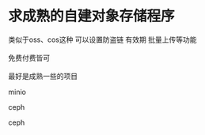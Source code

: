 # 求成熟的自建对象存储程序


类似于oss、cos这种 可以设置防盗链 有效期 批量上传等功能<br />
<br />
免费付费皆可<br />
<br />
最好是成熟一些的项目<br />


minio

ceph

ceph
